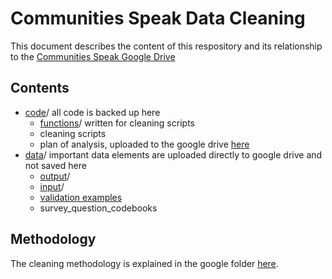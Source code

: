 # Communities Speak Data Cleaning
This document describes the content of this respository and its relationship to the [Communities Speak Google Drive](https://drive.google.com/drive/folders/18a16hC4ErMk2orlpa69r55XGdINT00CU)

## Contents
- [code](https://github.com/aeherman/communities_speak/tree/main/code)/ all code is backed up here
	- [functions](https://github.com/aeherman/communities_speak/tree/main/code/functions)/ written for cleaning scripts
	- cleaning scripts
	- plan of analysis, uploaded to the google drive [here](https://drive.google.com/drive/folders/1fxr-PJrE87jGIhf7UntuwXAgqcZd4vgw)
- [data](https://drive.google.com/drive/folders/18B_HR7-r3ADnz9CP_gUBzjTVNeSv42ky)/ important data elements are uploaded directly to google drive and not saved here
	- [output](https://drive.google.com/drive/folders/123P_7tdkG-0cv0iDHbCZj5u4lRjWqS1V)/
	- [input](https://drive.google.com/drive/folders/1g0skssrMXluWm9BdH-voSk3R6W2ce_v3)/
	- [validation examples](https://docs.google.com/spreadsheets/d/1MJmcdlpo3_TDDKbLtifsLWcyE2uZN_-iNu857eLomeM/edit)
	- survey_question_codebooks

## Methodology
The cleaning methodology is explained in the google folder [here](https://docs.google.com/document/d/1gu908vFcF7TudeG6hbIbuiAj2i5urMsvA3bQlPvwhOk/edit#heading=h.rhfw6ay4z1uj).
